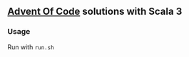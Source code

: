 ## [Advent Of Code](https://adventofcode.com/) solutions with Scala 3

### Usage

Run with `run.sh`
